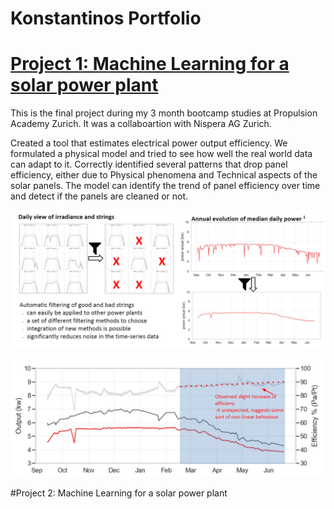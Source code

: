 # Konstantinos Portfolio

# [Project 1: Machine Learning for a solar power plant](https://github.com/konskyrt/Machine-learning-for-a-solar-power-plant)

This is the final project during my 3 month bootcamp studies at Propulsion Academy Zurich. It was a collaboartion with Nispera AG Zurich.

Created a tool that estimates electrical power output efficiency.
We formulated a physical model and tried to see how well the real world data can adapt to it. Correctly identified several patterns that drop panel efficiency, either due to Physical phenomena and Technical aspects of the solar panels. 
The model can identify the trend of panel efficiency over time and detect if the panels are cleaned or not.

![](https://github.com/konskyrt/Konstantinos-Portfolio/blob/main/images/Capture.PNG)

![](https://github.com/konskyrt/Konstantinos-Portfolio/blob/main/images/Capture2.PNG)

#Project 2: Machine Learning for a solar power plant
